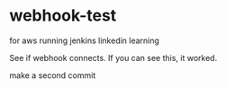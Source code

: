 # webhook-test
for aws running jenkins linkedin learning

See if webhook connects. If you can see this, it worked. 

make a second commit
